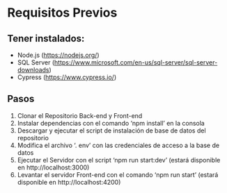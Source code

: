 # Requisitos Previos

## Tener instalados:

- Node.js (https://nodejs.org/)
- SQL Server (https://www.microsoft.com/en-us/sql-server/sql-server-downloads)
- Cypress (https://www.cypress.io/)

## Pasos

1.	Clonar el Repositorio Back-end y Front-end
2.	Instalar dependencias con el comando ‘npm install’ en la consola
3.	Descargar y ejecutar el script de instalación de base de datos del repositorio
4.	Modifica el archivo ‘. env’ con las credenciales de acceso a la base de datos
5.	Ejecutar el Servidor con el script ‘npm run start:dev’ (estará disponible en http://localhost:3000)
6.	Levantar el servidor Front-end con el comando ‘npm run start’ (estará disponible en http://localhost:4200)

